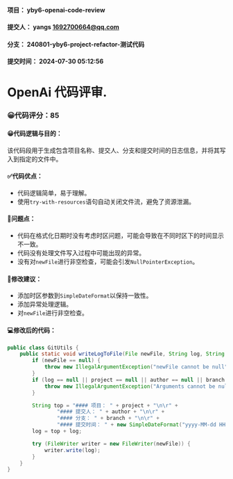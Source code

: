 #### 项目： yby6-openai-code-review
#### 提交人： yangs <1692700664@qq.com>
#### 分支： 240801-yby6-project-refactor-测试代码
#### 提交时间： 2024-07-30 05:12:56

# OpenAi 代码评审.

### 😀代码评分：85

#### 😀代码逻辑与目的：

该代码段用于生成包含项目名称、提交人、分支和提交时间的日志信息，并将其写入到指定的文件中。

#### ✅代码优点：

- 代码逻辑简单，易于理解。
- 使用`try-with-resources`语句自动关闭文件流，避免了资源泄漏。

#### 🤔问题点：

- 代码在格式化日期时没有考虑时区问题，可能会导致在不同时区下的时间显示不一致。
- 代码没有处理文件写入过程中可能出现的异常。
- 没有对`newFile`进行非空检查，可能会引发`NullPointerException`。

#### 🎯修改建议：

- 添加时区参数到`SimpleDateFormat`以保持一致性。
- 添加异常处理逻辑。
- 对`newFile`进行非空检查。

#### 💻修改后的代码：

```java
public class GitUtils {
    public static void writeLogToFile(File newFile, String log, String project, String author, String branch) throws IOException {
        if (newFile == null) {
            throw new IllegalArgumentException("newFile cannot be null");
        }
        if (log == null || project == null || author == null || branch == null) {
            throw new IllegalArgumentException("Arguments cannot be null");
        }

        String top = "#### 项目： " + project + "\n\r" +
                "#### 提交人： " + author + "\n\r" +
                "#### 分支： " + branch + "\n\r" +
                "#### 提交时间： " + new SimpleDateFormat("yyyy-MM-dd HH:mm:ss", Locale.US).format(new Date()) + "\n\n";
        log = top + log;

        try (FileWriter writer = new FileWriter(newFile)) {
            writer.write(log);
        }
    }
}
```